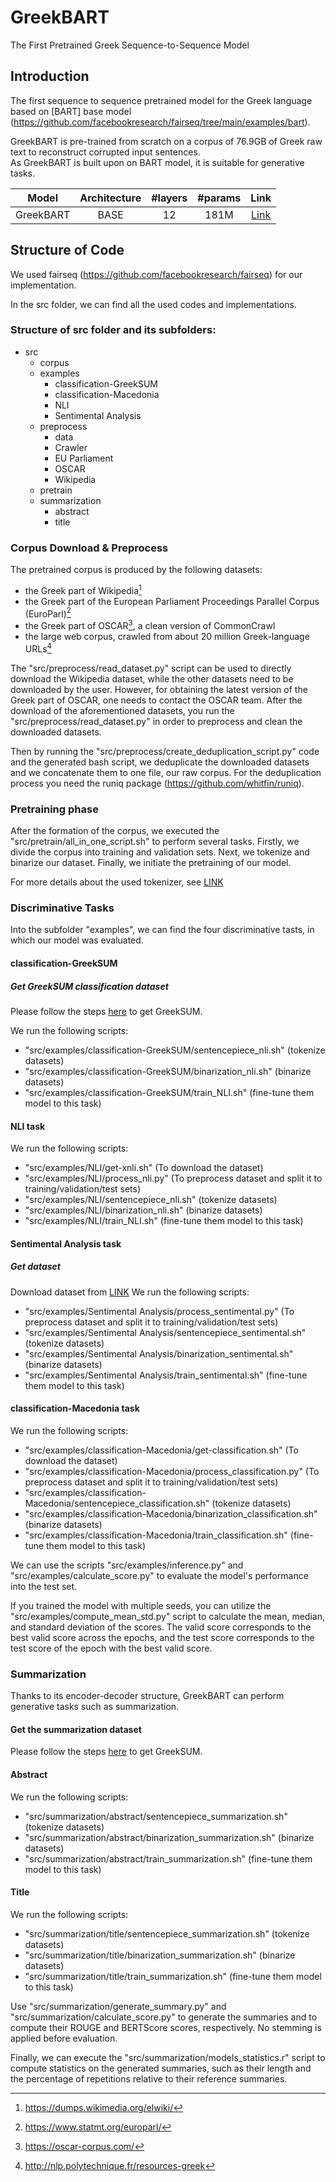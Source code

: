 # GreekBART
The First Pretrained Greek Sequence-to-Sequence Model

## Introduction
The first sequence to sequence pretrained model for the Greek language based on [BART] base model (https://github.com/facebookresearch/fairseq/tree/main/examples/bart). <br>

GreekBART is pre-trained from scratch on a corpus of 76.9GB of Greek raw text to reconstruct corrupted input sentences. <br>
As GreekBART is built upon on BART model, it is suitable for generative tasks.


| Model         | Architecture  | #layers | #params | Link  |
| ------------- |:-------------:|:-------:|:-------:|:-----:|
| GreekBART     |    BASE       |   12    |  181M   | [Link](https://drive.google.com/file/d/1W4GKk-VwUYBwUE5BdAWjSsGkgv7IAdsm/view?usp=share_link) |



## Structure of Code

We used fairseq (https://github.com/facebookresearch/fairseq) for our implementation.

In the src folder, we can find all the used codes and implementations.

### Structure of src folder and its subfolders:
- src
  - corpus
  - examples
    - classification-GreekSUM
    - classification-Macedonia
    - NLI
    - Sentimental Analysis
  - preprocess
    - data
	- Crawler
	- EU Parliament
	- OSCAR
	- Wikipedia
  - pretrain
  - summarization
    - abstract
    - title


### Corpus Download & Preprocess
The pretrained corpus is produced by the following datasets:

- the Greek part of Wikipedia[^1]
- the Greek part of the European Parliament Proceedings Parallel Corpus (EuroParl)[^2]
- the Greek part of OSCAR[^3], a clean version of CommonCrawl
- the large web corpus, crawled from about 20 million Greek-language URLs[^4]

[^1]: https://dumps.wikimedia.org/elwiki/
[^2]: https://www.statmt.org/europarl/
[^3]: https://oscar-corpus.com/
[^4]: http://nlp.polytechnique.fr/resources-greek

The "src/preprocess/read_dataset.py" script can be used to directly download the Wikipedia dataset, while the other datasets need to be downloaded by the user. However, for obtaining the latest version of the Greek part of OSCAR, one needs to contact the OSCAR team. After the download of the aforementioned datasets, you run the "src/preprocess/read_dataset.py" in order to preprocess and clean the downloaded datasets. <br>

Then by running the "src/preprocess/create_deduplication_script.py" code and the generated bash script, we deduplicate the downloaded datasets and we concatenate them to one file, our raw corpus. For the deduplication process you need the runiq package (https://github.com/whitfin/runiq). </br>


### Pretraining phase

After the formation of the corpus, we executed the "src/pretrain/all_in_one_script.sh" to perform several tasks. Firstly, we divide the corpus into training and validation sets. Next, we tokenize and binarize our dataset. Finally, we initiate the pretraining of our model.

For more details about the used tokenizer, see [LINK](https://github.com/google/sentencepiece)

### Discriminative Tasks

Into the subfolder "examples", we can find the four discriminative tasts, in which our model was evaluated.

#### classification-GreekSUM
##### Get GreekSUM classification dataset
Please follow the steps [here](https://github.com/anonymousUserGithub1/GreekSUM) to get GreekSUM.

We run the following scripts:
- "src/examples/classification-GreekSUM/sentencepiece_nli.sh" (tokenize datasets)
- "src/examples/classification-GreekSUM/binarization_nli.sh" (binarize datasets)
- "src/examples/classification-GreekSUM/train_NLI.sh" (fine-tune them model to this task)


#### NLI task
We run the following scripts:
- "src/examples/NLI/get-xnli.sh" (To download the dataset)
- "src/examples/NLI/process_nli.py" (To preprocess dataset and split it to training/validation/test sets)
- "src/examples/NLI/sentencepiece_nli.sh" (tokenize datasets)
- "src/examples/NLI/binarization_nli.sh" (binarize datasets)
- "src/examples/NLI/train_NLI.sh" (fine-tune them model to this task)


#### Sentimental Analysis task
##### Get dataset
Download dataset from [LINK](https://www.kaggle.com/datasets/nikosfragkis/greek-movies-dataset)
We run the following scripts:
- "src/examples/Sentimental Analysis/process_sentimental.py" (To preprocess dataset and split it to training/validation/test sets)
- "src/examples/Sentimental Analysis/sentencepiece_sentimental.sh" (tokenize datasets)
- "src/examples/Sentimental Analysis/binarization_sentimental.sh" (binarize datasets)
- "src/examples/Sentimental Analysis/train_sentimental.sh" (fine-tune them model to this task)


#### classification-Macedonia task
We run the following scripts:
- "src/examples/classification-Macedonia/get-classification.sh" (To download the dataset)
- "src/examples/classification-Macedonia/process_classification.py" (To preprocess dataset and split it to training/validation/test sets)
- "src/examples/classification-Macedonia/sentencepiece_classification.sh" (tokenize datasets)
- "src/examples/classification-Macedonia/binarization_classification.sh" (binarize datasets)
- "src/examples/classification-Macedonia/train_classification.sh" (fine-tune them model to this task)

We can use the scripts "src/examples/inference.py" and "src/examples/calculate_score.py" to evaluate the model's performance into the test set.

If you trained the model with multiple seeds, you can utilize the "src/examples/compute_mean_std.py" script to calculate the mean, median, and standard deviation of the scores. The valid score corresponds to the best valid score across the epochs, and the test score corresponds to the test score of the epoch with the best valid score.

### Summarization
Thanks to its encoder-decoder structure, GreekBART can perform generative tasks such as summarization.

#### Get the summarization dataset
Please follow the steps [here](https://github.com/anonymousUserGithub1/GreekSUM) to get GreekSUM.

#### Abstract
We run the following scripts:
- "src/summarization/abstract/sentencepiece_summarization.sh" (tokenize datasets)
- "src/summarization/abstract/binarization_summarization.sh" (binarize datasets)
- "src/summarization/abstract/train_summarization.sh" (fine-tune them model to this task)


#### Title
We run the following scripts:
- "src/summarization/title/sentencepiece_summarization.sh" (tokenize datasets)
- "src/summarization/title/binarization_summarization.sh" (binarize datasets)
- "src/summarization/title/train_summarization.sh" (fine-tune them model to this task)


Use "src/summarization/generate_summary.py" and "src/summarization/calculate_score.py" to generate the summaries and to compute their ROUGE and BERTScore scores, respectively. No stemming is applied before evaluation.

Finally, we can execute the "src/summarization/models_statistics.r" script to compute statistics on the generated summaries, such as their length and the percentage of repetitions relative to their reference summaries.

